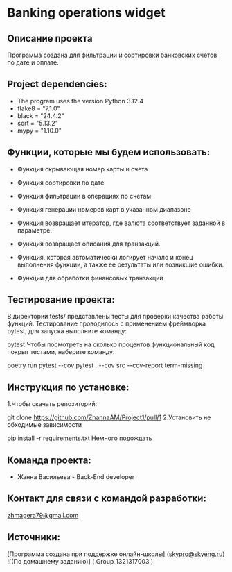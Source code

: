 # Banking operations widget

## Описание проекта
Программа создана для фильтрации и сортировки банковских счетов по дате и оплате.

## Project dependencies:
* The program uses the version Python 3.12.4
* flake8 = "7.1.0"
* black = "24.4.2"
* sort = "5.13.2"
* mypy = "1.10.0"

## Функции, которые мы будем использовать:
* Функция скрывающая номер карты и счета
* Функция сортировки по дате
* Функция фильтрации в операциях по счетам
* Функция генерации номеров карт в указанном диапазоне
* Функция возвращает итератор, где валюта соответствует заданной в параметре.
* Функция возвращает описания для транзакций.
* Функция, которая автоматически логирует начало и конец выполнения функции, а также ее результаты или возникшие ошибки.

* Функции для обработки финансовых транзакций 



## Тестирование проекта:
В директории tests/ представлены тесты для проверки качества работы функций. Тестирование проводилось с применением фреймворка pytest, для запуска выполните команду:

pytest
Чтобы посмотреть на сколько процентов функциональный код покрыт тестами, наберите команду:

poetry run pytest --cov
pytest . --cov src --cov-report term-missing
## Инструкция по установке:
1.Чтобы скачать репозиторий:

git clone https://github.com/ZhannaAM/Project1/pull/1
2.Установить не обходимые зависимости

pip install -r requirements.txt
Немного подождать

## Команда проекта:
* Жанна Васильева - Back-End developer

## Контакт для связи с командой разработки:
zhmagera79@gmail.com

## Источники:
[Программа создана при поддержке онлайн-школы] (skypro@skyeng.ru) ![(По домашнему заданию)] ( Group_1321317003 )
